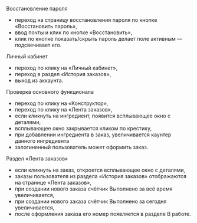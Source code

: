 Восстановление пароля
- переход на страницу восстановления пароля по кнопке «Восстановить пароль»,
- ввод почты и клик по кнопке «Восстановить»,
- клик по кнопке показать/скрыть пароль делает поле активным — подсвечивает его.

Личный кабинет 
- переход по клику на «Личный кабинет»,
- переход в раздел «История заказов»,
- выход из аккаунта.

Проверка основного функционала
- переход по клику на «Конструктор»,
- переход по клику на «Лента заказов»,
- если кликнуть на ингредиент, появится всплывающее окно с деталями,
- всплывающее окно закрывается кликом по крестику,
- при добавлении ингредиента в заказ, увеличивается каунтер данного ингредиента
- залогиненный пользователь может оформить заказ.

Раздел «Лента заказов»
- если кликнуть на заказ, откроется всплывающее окно с деталями,
- заказы пользователя из раздела «История заказов» отображаются на странице «Лента заказов»,
- при создании нового заказа счётчик Выполнено за всё время увеличивается,
- при создании нового заказа счётчик Выполнено за сегодня увеличивается,
- после оформления заказа его номер появляется в разделе В работе.
